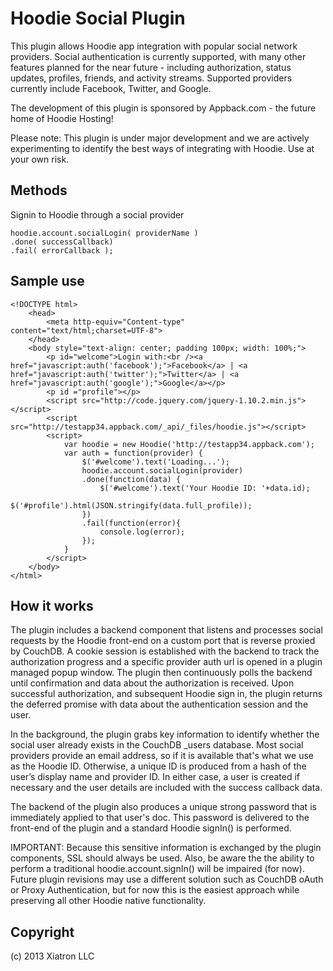 # Hoodie Social Plugin

This plugin allows Hoodie app integration with popular social network providers.  Social authentication is currently supported, with many other features planned for the near future - including authorization, status updates, profiles, friends, and activity streams.  Supported providers currently include Facebook, Twitter, and Google.

The development of this plugin is sponsored by Appback.com - the future home of Hoodie Hosting!

Please note:  This plugin is under major development and we are actively experimenting to identify the best ways of integrating with Hoodie.  Use at your own risk.

## Methods

Signin to Hoodie through a social provider

    hoodie.account.socialLogin( providerName )
    .done( successCallback)
    .fail( errorCallback );

## Sample use

    <!DOCTYPE html>
        <head>
            <meta http-equiv="Content-type" content="text/html;charset=UTF-8">
        </head>
        <body style="text-align: center; padding 100px; width: 100%;">
            <p id="welcome">Login with:<br /><a href="javascript:auth('facebook');">Facebook</a> | <a href="javascript:auth('twitter');">Twitter</a> | <a href="javascript:auth('google');">Google</a></p>
            <p id ="profile"></p>
            <script src="http://code.jquery.com/jquery-1.10.2.min.js"></script>
            <script src="http://testapp34.appback.com/_api/_files/hoodie.js"></script>
            <script>
                var hoodie = new Hoodie('http://testapp34.appback.com');
                var auth = function(provider) {
                    $('#welcome').text('Loading...');
                    hoodie.account.socialLogin(provider)
                    .done(function(data) {
                        $('#welcome').text('Your Hoodie ID: '+data.id);
                        $('#profile').html(JSON.stringify(data.full_profile));
                    })
                    .fail(function(error){
                        console.log(error);
                    });
                }
            </script>
        </body>
    </html>
        
## How it works

The plugin includes a backend component that listens and processes social requests by the Hoodie front-end on a custom port that is reverse proxied by CouchDB.  A cookie session is established with the backend to track the authorization progress and a specific provider auth url is opened in a plugin managed popup window.  The plugin then continuously polls the backend until confirmation and data about the authorization is received.  Upon successful authorization, and subsequent Hoodie sign in, the plugin returns the deferred promise with data about the authentication session and the user.

In the background, the plugin grabs key information to identify whether the social user already exists in the CouchDB _users database.  Most social providers provide an email address, so if it is available that's what we use as the Hoodie ID.  Otherwise, a unique ID is produced from a hash of the user’s display name and provider ID.  In either case, a user is created if necessary and the user details are included with the success callback data.

The backend of the plugin also produces a unique strong password that is immediately applied to that user's doc.  This password is delivered to the front-end of the plugin and a standard Hoodie signIn() is performed.

IMPORTANT:  Because this sensitive information is exchanged by the plugin components, SSL should always be used.  Also, be aware the the ability to perform a traditional hoodie.account.signIn() will be impaired (for now).  Future plugin revisions may use a different solution such as CouchDB oAuth or Proxy Authentication, but for now this is the easiest approach while preserving all other Hoodie native functionality.

    

## Copyright

(c) 2013 Xiatron LLC